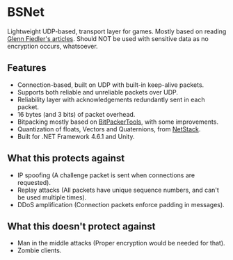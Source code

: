 # BSNet
Lightweight UDP-based, transport layer for games.
Mostly based on reading [Glenn Fiedler's articles](https://gafferongames.com).
Should NOT be used with sensitive data as no encryption occurs, whatsoever.

## Features
* Connection-based, built on UDP with built-in keep-alive packets.
* Supports both reliable and unreliable packets over UDP.
* Reliability layer with acknowledgements redundantly sent in each packet.
* 16 bytes (and 3 bits) of packet overhead.
* Bitpacking mostly based on [BitPackerTools](https://github.com/LazyBui/BitPackerTools), with some improvements.
* Quantization of floats, Vectors and Quaternions, from [NetStack](https://github.com/nxrighthere/NetStack).
* Built for .NET Framework 4.6.1 and Unity.

## What this protects against
* IP spoofing (A challenge packet is sent when connections are requested).
* Replay attacks (All packets have unique sequence numbers, and can't be used multiple times).
* DDoS amplification (Connection packets enforce padding in messages).

## What this doesn't protect against
* Man in the middle attacks (Proper encryption would be needed for that).
* Zombie clients.